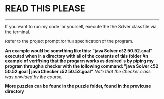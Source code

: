 # READ THIS PLEASE
--------

If you want to run my code for yourself, execute the the Solver.class file via the terminal.

Refer to the project prompt for full specification of the program.

**An example would be something like this: "java Solver c52 50.52.goal" executed when in a directory with all of the contents of this folder**
**An example of verifiying that the progarm works as desired is by piping my program through a checker with the following command: "java Solver c52 50.52.goal | java Checker c52 50.52.goal"**
*Note that the Checker class was provided by the course.*


__More puzzles can be found in the puzzle folder, found in the previouse directory__